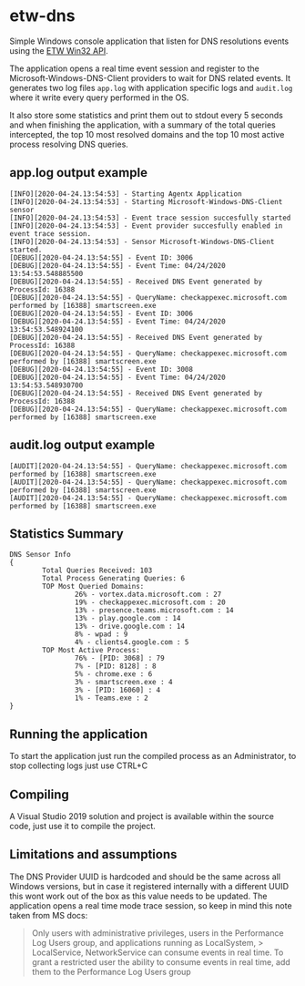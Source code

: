 # etw-dns
Simple Windows console application that listen for DNS resolutions events using the [ETW Win32 API](https://docs.microsoft.com/en-us/windows/win32/etw/event-tracing-portal).

The application opens a real time event session and register to the Microsoft-Windows-DNS-Client providers to wait for DNS related events.
It generates two log files `app.log` with application specific logs and `audit.log` where it write every query performed in the OS.

It also store some statistics and print them out to stdout every 5 seconds and when finishing the application, with a summary of the total queries intercepted, the top 10 most resolved domains and the top 10 most active process resolving DNS queries.

## app.log output example
```
[INFO][2020-04-24.13:54:53] - Starting Agentx Application
[INFO][2020-04-24.13:54:53] - Starting Microsoft-Windows-DNS-Client sensor
[INFO][2020-04-24.13:54:53] - Event trace session succesfully started
[INFO][2020-04-24.13:54:53] - Event provider succesfully enabled in event trace session.
[INFO][2020-04-24.13:54:53] - Sensor Microsoft-Windows-DNS-Client started.
[DEBUG][2020-04-24.13:54:55] - Event ID: 3006
[DEBUG][2020-04-24.13:54:55] - Event Time: 04/24/2020 13:54:53.548885500
[DEBUG][2020-04-24.13:54:55] - Received DNS Event generated by ProcessId: 16388
[DEBUG][2020-04-24.13:54:55] - QueryName: checkappexec.microsoft.com performed by [16388] smartscreen.exe
[DEBUG][2020-04-24.13:54:55] - Event ID: 3006
[DEBUG][2020-04-24.13:54:55] - Event Time: 04/24/2020 13:54:53.548924100
[DEBUG][2020-04-24.13:54:55] - Received DNS Event generated by ProcessId: 16388
[DEBUG][2020-04-24.13:54:55] - QueryName: checkappexec.microsoft.com performed by [16388] smartscreen.exe
[DEBUG][2020-04-24.13:54:55] - Event ID: 3008
[DEBUG][2020-04-24.13:54:55] - Event Time: 04/24/2020 13:54:53.548930700
[DEBUG][2020-04-24.13:54:55] - Received DNS Event generated by ProcessId: 16388
[DEBUG][2020-04-24.13:54:55] - QueryName: checkappexec.microsoft.com performed by [16388] smartscreen.exe
```

## audit.log output example
```
[AUDIT][2020-04-24.13:54:55] - QueryName: checkappexec.microsoft.com performed by [16388] smartscreen.exe
[AUDIT][2020-04-24.13:54:55] - QueryName: checkappexec.microsoft.com performed by [16388] smartscreen.exe
[AUDIT][2020-04-24.13:54:55] - QueryName: checkappexec.microsoft.com performed by [16388] smartscreen.exe
```

## Statistics Summary
```
DNS Sensor Info
{
        Total Queries Received: 103
        Total Process Generating Queries: 6
        TOP Most Queried Domains:
                26% - vortex.data.microsoft.com : 27
                19% - checkappexec.microsoft.com : 20
                13% - presence.teams.microsoft.com : 14
                13% - play.google.com : 14
                13% - drive.google.com : 14
                8% - wpad : 9
                4% - clients4.google.com : 5
        TOP Most Active Process:
                76% - [PID: 3068] : 79
                7% - [PID: 8128] : 8
                5% - chrome.exe : 6
                3% - smartscreen.exe : 4
                3% - [PID: 16060] : 4
                1% - Teams.exe : 2
}
```
## Running the application
To start the application just run the compiled process as an Administrator, to stop collecting logs just use CTRL+C

## Compiling
A Visual Studio 2019 solution and project is available within the source code, just use it to compile the project.

## Limitations and assumptions
The DNS Provider UUID is hardcoded and should be the same across all Windows versions, but in case it registered internally with a different UUID this wont work out of the box as this value needs to be updated.
The application opens a real time mode trace session, so keep in mind this note taken from MS docs:
> Only users with administrative privileges, users in the Performance Log Users group, and applications running as LocalSystem, > LocalService, NetworkService can consume events in real time. To grant a restricted user the ability to consume events in real time, add them to the Performance Log Users group
